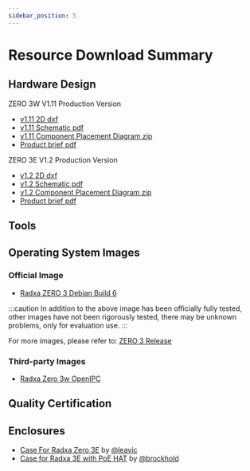 ```yaml
---
sidebar_position: 5
---
```


# Resource Download Summary

## Hardware Design

<Tabs queryString="model">
<TabItem value="zero-3w" label="ZERO 3W">

ZERO 3W V1.11 Production Version

- [v1.11 2D dxf](https://dl.radxa.com/zero3/docs/hw/3w/radxa_zero_3w_2d_dxf.zip)
- [v1.11 Schematic pdf](https://dl.radxa.com/zero3/docs/hw/3w/radxa_zero_3w_v1110_schematic.pdf)
- [v1.11 Component Placement Diagram zip](https://dl.radxa.com/zero3/docs/hw/3w/radxa_zero_3w_v1110_smb.zip)
- [Product brief pdf](https://dl.radxa.com/zero3/docs/hw/3w/radxa_zero_3w_product_brief_Revision_1.6.pdf)

</TabItem>
<TabItem value="zero-3e" label="ZERO 3E">

ZERO 3E V1.2 Production Version

- [v1.2 2D dxf](https://dl.radxa.com/zero3/docs/hw/3e/radxa_zero_3e_v1200_2d.zip)
- [v1.2 Schematic pdf](https://dl.radxa.com/zero3/docs/hw/3e/radxa_zero_3e_v1200_schematic.pdf)
- [v1.2 Component Placement Diagram zip](https://dl.radxa.com/zero3/docs/hw/3e/radxa_zero_3e_v1200_components_placement_map.zip)
- [Product brief pdf](https://dl.radxa.com/zero3/docs/hw/3e/radxa_zero_3e_product_brief_rev1.2.pdf)

</TabItem>
</Tabs>

## Tools

## Operating System Images

### Official Image

- [Radxa ZERO 3 Debian Build 6](https://github.com/radxa-build/radxa-zero3/releases/download/b6/radxa-zero3_debian_bullseye_xfce_b6.img.xz)

:::caution
In addition to the above image has been officially fully tested, other images have not been rigorously tested, there may be unknown problems, only for evaluation use.
:::

For more images, please refer to: [ZERO 3 Release](https://github.com/radxa-build/radxa-zero3/releases/latest)

### Third-party Images

- [Radxa Zero 3w OpenIPC](https://github.com/OpenIPC/sbc-groundstations/releases)

## Quality Certification

## Enclosures

- [Case For Radxa Zero 3E](https://www.printables.com/model/994372-case-for-radxa-zero-3e) by [@leavic](https://www.printables.com/@leavic)
- [Case for Radxa 3E with PoE HAT](https://www.printables.com/model/848702-case-for-radxa-3e-with-poe-hat) by [@brockhold](https://www.printables.com/@brockhold_268073)

